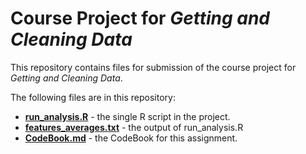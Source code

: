 # Course Project for *Getting and Cleaning Data*

This repository contains files for submission of the course project for
*Getting and Cleaning Data*. 

The following files are in this repository:
* **[run_analysis.R](./run_analysis.R)** - the single R script in the project.
* **[features_averages.txt](./features_averages.txt)** - the output of run_analysis.R
* **[CodeBook.md](./CodeBook.md)** - the CodeBook for this assignment.


